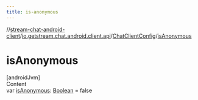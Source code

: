 ```yaml
---
title: is-anonymous
---
```

//[stream-chat-android-client](../../../index.md)/[io.getstream.chat.android.client.api](../index.md)/[ChatClientConfig](index.md)/[isAnonymous](isAnonymous.md)



# isAnonymous  
[androidJvm]  
Content  
var [isAnonymous](isAnonymous.md): [Boolean](https://kotlinlang.org/api/latest/jvm/stdlib/kotlin/-boolean/index.html) = false  



